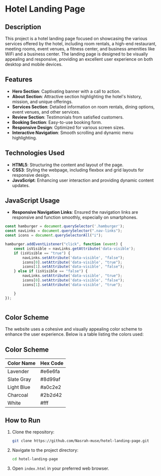 # Hotel Landing Page

## Description

This project is a hotel landing page focused on showcasing the various services offered by the hotel, 
including room rentals, a high-end restaurant, meeting rooms, event venues, a fitness center, 
and business amenities like WiFi and a business center. The landing page is designed to be visually appealing and responsive, 
providing an excellent user experience on both desktop and mobile devices.

## Features

- **Hero Section**: Captivating banner with a call to action.
- **About Section**: Attractive section highlighting the hotel's history, mission, and unique offerings.
- **Services Section**: Detailed information on room rentals, dining options, event venues, and other services.
- **Review Section**: Testimonials from satisfied customers.
- **Booking Section**: Easy-to-use booking form.
- **Responsive Design**: Optimized for various screen sizes.
- **Interactive Navigation**: Smooth scrolling and dynamic menu highlighting.

## Technologies Used

- **HTML5**: Structuring the content and layout of the page.
- **CSS3**: Styling the webpage, including flexbox and grid layouts for responsive design.
- **JavaScript**: Enhancing user interaction and providing dynamic content updates.
 ## JavaScript Usage
 
 - **Responsive Navigation Links**: Ensured the navigation links are responsive and function smoothly, especially on smartphones.
```javascript
const hamburger = document.querySelector('.hamburger');
const navLinks = document.querySelector(".nav-links");
const icons = document.querySelectorAll("i");

hamburger.addEventListener("click", function (event) {
    const isVisible = navLinks.getAttribute('data-visible');
    if (isVisible == "true") {
        navLinks.setAttribute('data-visible', "false");
        icons[0].setAttribute('data-visible', "true");
        icons[1].setAttribute('data-visible', "false");
    } else if (isVisible == "false") {
        navLinks.setAttribute('data-visible', "true");
        icons[0].setAttribute('data-visible', "false");
        icons[1].setAttribute('data-visible', "true");

    }
});



```
 

 

## Color Scheme

The website uses a cohesive and visually appealing color scheme to enhance the user experience. Below is a table listing the colors used:

## Color Scheme

| Color Name          | Hex Code  |
|---------------------|-----------|
| Lavender            | #e6e6fa   |
| Slate Gray          | #8d99af   |
| Light Blue          | #a0c2e2   |
| Charcoal            | #2b2d42   |
| White               | #fff      |


## How to Run

1. Clone the repository:
    ```bash
    git clone https://github.com/Nasrah-muse/hotel-landing-page.git
    ```
2. Navigate to the project directory:
    ```bash
    cd hotel-landing-page
    ```
3. Open `index.html` in your preferred web browser.
